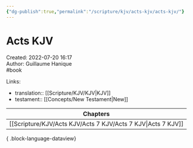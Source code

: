 ```yaml
---
{"dg-publish":true,"permalink":"/scripture/kjv/acts-kjv/acts-kjv/"}
---
```


# Acts KJV

Created: 2022-07-20 16:17  
Author: Guillaume Hanique  
#book

Links:

- translation:: [[Scripture/KJV/KJV\|KJV]]
- testament:: [[Concepts/New Testament\|New]]

| Chapters                                                        |
| --------------------------------------------------------------- |
| [[Scripture/KJV/Acts KJV/Acts 7 KJV/Acts 7 KJV\|Acts 7 KJV]] |

{ .block-language-dataview}
